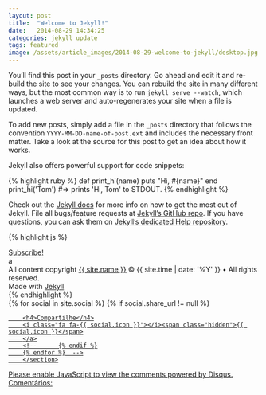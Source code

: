 ```yaml
---
layout: post
title:  "Welcome to Jekyll!"
date:   2014-08-29 14:34:25
categories: jekyll update
tags: featured
image: /assets/article_images/2014-08-29-welcome-to-jekyll/desktop.jpg
---
```

You’ll find this post in your `_posts` directory. Go ahead and edit it and re-build the site to see your changes. You can rebuild the site in many different ways, but the most common way is to run `jekyll serve --watch`, which launches a web server and auto-regenerates your site when a file is updated.

To add new posts, simply add a file in the `_posts` directory that follows the convention `YYYY-MM-DD-name-of-post.ext` and includes the necessary front matter. Take a look at the source for this post to get an idea about how it works.

Jekyll also offers powerful support for code snippets:

{% highlight ruby %}
def print_hi(name)
  puts "Hi, #{name}"
end
print_hi('Tom')
#=> prints 'Hi, Tom' to STDOUT.
{% endhighlight %}

Check out the [Jekyll docs][jekyll] for more info on how to get the most out of Jekyll. File all bugs/feature requests at [Jekyll’s GitHub repo][jekyll-gh]. If you have questions, you can ask them on [Jekyll’s dedicated Help repository][jekyll-help].

{% highlight js %}

<footer class="site-footer">
 <a class="subscribe" href="{{ "/feed.xml" | prepend: site.baseurl }}"> <span class="tooltip"> <i class="fa fa-rss"></i> Subscribe!</span></a>
  <div class="inner">a
   <section class="copyright">All content copyright <a href="mailto:{{ site.email}}">{{ site.name }}</a> &copy; {{ site.time | date: '%Y' }} &bull; All rights reserved.</section>
   <section class="poweredby">Made with <a href="http://jekyllrb.com"> Jekyll</a></section>
  </div>
</footer>
{% endhighlight %}

<div class="post-footer">
		<section class="share">
		{% for social in site.social %}
		{% if social.share_url != null %}
		<a class="icon-{{ social.icon }}" href="{{ social.share_url }}{{ social.share_title }}{{page.title | cgi_escape}}{{ social.share_link }}{{site.url}}{{page.id}}"
		  onclick="window.open(this.href, '{{ social.icon }}-share', 'width=550,height=255');return false;">

		<h4>Compartilhe</h4>
		<i class="fa fa-{{ social.icon }}"></i><span class="hidden">{{ social.icon }}</span>
		</a>
		<!--      {% endif %}
		{% endfor %}  -->
		</section>
</div>

	

[jekyll]:      http://jekyllrb.com
[jekyll-gh]:   https://github.com/jekyll/jekyll
[jekyll-help]: https://github.com/jekyll/jekyll-help

		
<div id="disqus_thread"></div>
<script type="text/javascript">
    /* * * CONFIGURATION VARIABLES: EDIT BEFORE PASTING INTO YOUR WEBPAGE * * */
     var disqus_shortname = 'desenvolvimentoweb'; // required: replace example with your forum shortname
		var disqus_title = 'Perguntas e Respostas - Jekyll';
		var disqus_url = 'http://tailomateus.github.io/jekyll/update/2014/08/29/welcome-to-jekyll.html';
    var disqus_identifier = 'http://tailomateus.github.io/jekyll/update/2014/08/29/welcome-to-jekyll.html';
	
    /* * * DON'T EDIT BELOW THIS LINE * * */
    (function() {
        var dsq = document.createElement('script'); dsq.type = 'text/javascript'; dsq.async = true;
        dsq.src = '//' + disqus_shortname + '.disqus.com/embed.js';
        (document.getElementsByTagName('head')[0] || document.getElementsByTagName('body')[0]).appendChild(dsq);
    })();
</script>
<noscript>Please enable JavaScript to view the <a href="http://disqus.com/?ref_noscript">comments powered by Disqus.</a></noscript>
<a href="http://disqus.com" class="dsq-brlink"><span class="logo-disqus">Comentários:</span></a>